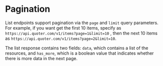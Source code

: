 # Pagination

List endpoints support pagination via the `page` and `limit` query parameters.
For example, if you want get the first 10 items, specify as `https://api.quoter.com/v1/items?page=1&limit=10` ,
then the next 10 items as `https://api.quoter.com/v1/items?page=2&limit=10`.

The list response contains two fields: `data`, which contains a list of the resources, and `has_more`, which is a boolean value that indicates whether there is more data in the next page.
